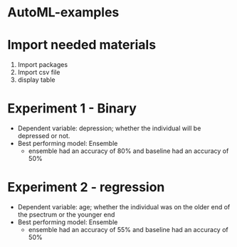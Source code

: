 # AutoML-examples

# Import needed materials
1. Import packages
2. Import csv file
3. display table

# Experiment 1 - Binary
- Dependent variable: depression; whether the individual will be depressed or not.
- Best performing model: Ensemble
    - ensemble had an accuracy of 80% and baseline had an accuracy of 50%

# Experiment 2 - regression
- Dependent variable: age; whether the individual was on the older end of the psectrum or the younger end
- Best performing model: Ensemble
    - ensemble had an accuracy of 55% and baseline had an accuracy of 50%    
